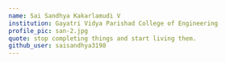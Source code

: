 ```yaml
---
name: Sai Sandhya Kakarlamudi V 
institution: Gayatri Vidya Parishad College of Engineering
profile_pic: san-2.jpg
quote: stop completing things and start living them.
github_user: saisandhya3198
---
```

